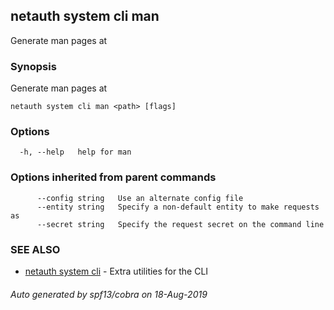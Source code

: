 ## netauth system cli man

Generate man pages at <path>

### Synopsis

Generate man pages at <path>

```
netauth system cli man <path> [flags]
```

### Options

```
  -h, --help   help for man
```

### Options inherited from parent commands

```
      --config string   Use an alternate config file
      --entity string   Specify a non-default entity to make requests as
      --secret string   Specify the request secret on the command line
```

### SEE ALSO

* [netauth system cli](netauth_system_cli.md)	 - Extra utilities for the CLI

###### Auto generated by spf13/cobra on 18-Aug-2019
